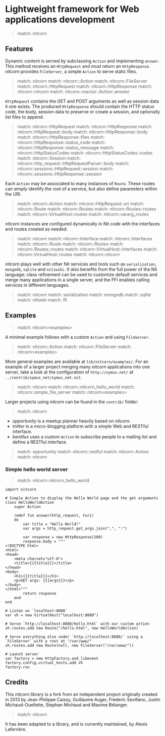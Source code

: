 # Lightweight framework for Web applications development

> match: nitcorn

## Features

Dynamic content is served by subclassing `Action` and implementing `answer`.
This method receives an `HttpRequest` and must return an `HttpResponse`.
_nitcorn_ provides `FileServer`, a simple `Action` to serve static files.

> match: nitcorn
> match: nitcorn::Action
> match: nitcorn::FileServer
> match: nitcorn::HttpRequest
> match: nitcorn::HttpResponse
> match: nitcorn::nitcorn
> match: nitcorn::reactor::Action::answer

`HttpRequest` contains the GET and POST arguments as well as session data it one exists.
The produced `HttpResponse` should contain the HTTP status code, the body,
session data to preserve or create a session, and optionally list files to append.

> match: nitcorn::HttpRequest
> match: nitcorn::HttpResponse
> match: nitcorn::HttpRequest::body
> match: nitcorn::HttpResponse::body
> match: nitcorn::HttpResponse::files
> match: nitcorn::HttpResponse::status_code
> match: nitcorn::HttpResponse::status_message
> match: nitcorn::HttpStatusCodes
> match: nitcorn::HttpStatusCodes::codes
> match: nitcorn::Session
> match: nitcorn::http_request::HttpRequestParser::body
> match: nitcorn::sessions::HttpRequest::session
> match: nitcorn::sessions::HttpResponse::session

Each `Action` may be associated to many instances of `Route`.
These routes can simply identify the root of a service,
but also define parameters within the URI.

> match: nitcorn::Action
> match: nitcorn::HttpRequest::uri
> match: nitcorn::Route
> match: nitcorn::Routes
> match: nitcorn::Routes::routes
> match: nitcorn::VirtualHost::routes
> match: nitcorn::vararg_routes

_nitcorn_ instances are configured dynamically in Nit code with the interfaces and routes created as needed.

> match: nitcorn
> match: nitcorn::Interface
> match: nitcorn::Interfaces
> match: nitcorn::Route
> match: nitcorn::Routes
> match: nitcorn::Routes::routes
> match: nitcorn::VirtualHost::interfaces
> match: nitcorn::VirtualHost::routes
> match: nitcorn::nitcorn

_nitcorn_ plays well with other Nit services and tools such as `serialization`, `mongodb`, `sqlite` and `nitiwiki`.
It also benefits from the full power of the Nit language:
class refinement can be used to customize default services and merge many applications in a single server,
and the FFI enables calling services in different languages.

> match: nitcorn
> match: serialization
> match: mongodb
> match: sqlite
> match: nitiwiki
> match: ffi

## Examples

> match: nitcorn>examples>

A minimal example follows with a custom `Action` and using `FileServer`.

> match: nitcorn::Action
> match: nitcorn::FileServer
> match: nitcorn>examples>

More general examples are available at `lib/nitcorn/examples/`.
For an example of a larger project merging many _nitcorn_ applications into one server,
take a look at the configuration of `http://xymus.net/` at `../contrib/xymus_net/xymus_net.nit`.

> match: nitcorn
> match: nitcorn::nitcorn_hello_world
> match: nitcorn::simple_file_server
> match: nitcorn>examples>

Larger projects using _nitcorn_ can be found in the `contrib/` folder:

> match: nitcorn

* _opportunity_ is a meetup planner heavily based on _nitcorn_.
* _tnitter_ is a micro-blogging platform with a simple Web and RESTful interface.
* _benitlux_ uses a custom `Action` to subscribe people to a mailing list and define a RESTful interface.

> match: opportunity
> match: nitcorn::restful
> match: nitcorn::Action
> match: nitcorn

### Simple hello world server

> match: nitcorn::nitcorn_hello_world

~~~
import nitcorn

# Simple Action to display the Hello World page and the get arguments
class HelloWorldAction
	super Action

	redef fun answer(http_request, turi)
	do
		var title = "Hello World!"
		var args = http_request.get_args.join(",", ":")

		var response = new HttpResponse(200)
		response.body = """
<!DOCTYPE html>
<html>
<head>
	<meta charset="utf-8">
	<title>{{{title}}}</title>
</head>
<body>
	<h1>{{{title}}}</h1>
	<p>GET args: {{{args}}}</p>
</body>
</html>"""
		return response
	end
end

# Listen on `localhost:8080`
var vh = new VirtualHost("localhost:8080")

# Serve `http://localhost:8080/hello.html` with our custom action
vh.routes.add new Route("/hello.html", new HelloWorldAction)

# Serve everything else under `http://localhost:8080/` using a `FileServer` with a root at "/var/www/"
vh.routes.add new Route(null, new FileServer("/var/www/"))

# Launch server
var factory = new HttpFactory.and_libevent
factory.config.virtual_hosts.add vh
factory.run
~~~

## Credits

This nitcorn library is a fork from an independent project originally created in 2013 by
Jean-Philippe Caissy, Guillaume Auger, Frederic Sevillano, Justin Michaud-Ouellette,
Stephan Michaud and Maxime Bélanger.

> match: nitcorn

It has been adapted to a library, and is currently maintained, by Alexis Laferrière.

